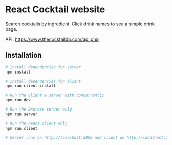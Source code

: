 # React Cocktail website

Search cocktails by ingredient. Click drink names to see a simple drink page.

API: https://www.thecocktaildb.com/api.php 

## Installation

```bash
# Install dependencies for server
npm install

# Install dependencies for client
npm run client-install

# Run the client & server with concurrently
npm run dev

# Run the Express server only
npm run server

# Run the React client only
npm run client

# Server runs on http://localhost:5000 and client on http://localhost:3000

```